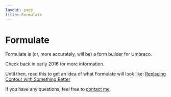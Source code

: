 ```yaml
---
layout: page
title: Formulate
---
```


# Formulate
Formulate is (or, more accurately, will be) a form builder for Umbraco.

Check back in early 2016 for more information.

Until then, read this to get an idea of what Formulate will look like: [Replacing Contour with Something Better](https://our.umbraco.org/forum/umbraco-7/developing-umbraco-7-packages/69933-replacing-contour-umbraco-forms-with-something-better)

If you have any questions, feel free to [contact me](http://www.nicholaswestby.com/contact/).